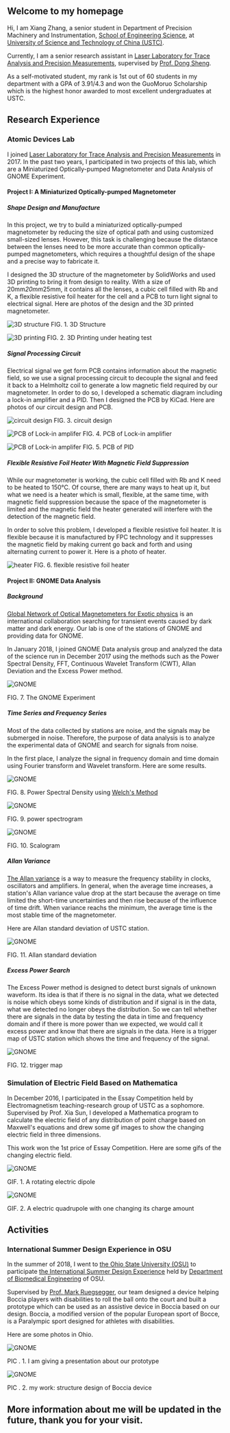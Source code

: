 ## Welcome to my homepage

Hi, I am Xiang Zhang, a senior student in Department of Precision Machinery and Instrumentation, [School of Engineering Science](https://http://en.ses.ustc.edu.cn/), at [University of Science and Technology of China (USTC)](https://www.ustc.edu.cn/).

Currently, I am a senior research assistant in [Laser Laboratory for Trace Analysis and Precision Measurements](http://atta.ustc.edu.cn/en-us/index.html), supervised by [Prof. Dong Sheng](http://atta.ustc.edu.cn/en-us/members/faculty/dsheng.html).

As a self-motivated student, my rank is 1st out of 60 students in my department with a GPA of 3.91/4.3 and won the GuoMoruo Scholarship which is the highest honor awarded to most excellent undergraduates at USTC.

## Research Experience

### Atomic Devices Lab

I joined [Laser Laboratory for Trace Analysis and Precision Measurements](http://atta.ustc.edu.cn/en-us/index.html) in 2017. In the past two years, I participated in two projects of this lab, which are a Miniaturized Optically-pumped Magnetometer and Data Analysis of GNOME Experiment.

#### Project I: A Miniaturized Optically-pumped Magnetometer

##### Shape Design and Manufacture

In this project, we try to build a miniaturized optically-pumped magnetometer by reducing the size of optical path and using customized small-sized lenses. However, this task is challenging because the distance between the lenses need to be more accurate than common optically-pumped magnetometers, which requires a thoughtful design of the shape and a precise way to fabricate it.

I designed the 3D structure of the magnetometer by SolidWorks and used 3D printing to bring it from design to reality. With a size of 20mm*20mm*25mm, it contains all the lenses, a cubic cell filled with Rb and K, a flexible resistive foil heater for the cell and a PCB to turn light signal to electrical signal. Here are photos of the design and the 3D printed magnetometer.

![3D structure](http://m.qpic.cn/psb?/V12VczHP0k2BU4/sBDzNjTV6e8x.AGWyEa28NHl9hTR3orW7NpZ87.hIOA!/b/dDcBAAAAAAAA&bo=wwTLAgAAAAARFy4!&rf=viewer_4) 
FIG. 1. 3D Structure

![3D printing](http://m.qpic.cn/psb?/V12VczHP0k2BU4/ydZnNYSX2xt4FD4D2gnwqQaCwuHjmk4G17jvNz7R5dU!/b/dFQBAAAAAAAA&bo=oAU4BAAAAAARB6k!&rf=viewer_4)
FIG. 2. 3D Printing under heating test

##### Signal Processing Circuit

Electrical signal we get form PCB contains information about the magnetic field, so we use a signal processing circuit to decouple the signal and feed it back to a Helmholtz coil to generate a low magnetic field required by our magnetometer.  In order to do so, I developed a schematic diagram including a lock-in amplifier and a PID. Then I designed the PCB by KiCad. Here are photos of our circuit design and PCB.

![circuit design](http://m.qpic.cn/psb?/V12VczHP0k2BU4/hwKczpLzAx4FMGyZAdZVC1jP5LNxIAy0KBPc7aaTHSI!/b/dDcBAAAAAAAA&bo=OgPIAAAAAAADF8M!&rf=viewer_4)
FIG. 3. circuit design

![PCB of Lock-in amplifer](http://m.qpic.cn/psb?/V12VczHP0k2BU4/Vmw.6kdj.p1tcCOmPSHnY6Ki1e.otwGnP40fXccrw2I!/b/dFMBAAAAAAAA&bo=OQKrAQAAAAARF7E!&rf=viewer_4)
FIG. 4. PCB of Lock-in amplifier

![PCB of Lock-in amplifer](http://m.qpic.cn/psb?/V12VczHP0k2BU4/F1hScvA69*UJj5ngUfQeXTmEpL2Y0rOebv4nBh5xiMo!/b/dFIBAAAAAAAA&bo=NQKrAQAAAAARF70!&rf=viewer_4)
FIG. 5. PCB of PID

##### Flexible Resistive Foil Heater With Magnetic Field Suppression

While our magnetometer is working, the cubic cell filled with Rb and K need to be heated to 150°C. Of course, there are many ways to heat up it, but what we need is a heater which is small, flexible, at the same time, with magnetic field suppression because the space of the magnetometer is limited and the magnetic field the heater generated will interfere with the detection of the magnetic field. 

In order to solve this problem, I developed a flexible resistive foil heater. It is flexible because it is manufactured by FPC technology and it suppresses the magnetic field by making current go back and forth and using alternating current to power it. Here is a photo of heater.

![heater](http://m.qpic.cn/psb?/V12VczHP0k2BU4/NmoLPb97dNuOhHRVxeFN6mXXUcSuxo83BWN*mWVcdVA!/b/dAgBAAAAAAAA&bo=aQLHAgAAAAADR8w!&rf=viewer_4)
FIG. 6. flexible resistive foil heater

#### Project II: GNOME Data Analysis

##### Background
[Global Network of Optical Magnetometers for Exotic physics](https://budker.uni-mainz.de/gnome/) is an international collaboration searching for transient events caused by dark matter and dark energy. Our lab is one of the stations of GNOME and providing data for GNOME. 

 In January 2018, I joined GNOME Data analysis group and analyzed the data of the science run in December 2017 using the methods such as the Power Spectral Density, FFT, Continuous Wavelet Transform (CWT), Allan Deviation and the Excess Power method.

![GNOME](http://m.qpic.cn/psb?/V12VczHP0k2BU4/anWqaCLeBxf7PR*49VD5lka5ZM8en91GkgcRLY2uyz0!/b/dFYBAAAAAAAA&bo=YQQwAwAAAAADN0Q!&rf=viewer_4)

FIG. 7. The GNOME Experiment

##### Time Series and Frequency Series

Most of the data collected by stations are noise, and the signals may be submerged in noise. Therefore, the purpose of data analysis is to analyze the experimental data of GNOME and search for signals from noise. 

In the first place, I analyze the signal in frequency domain and time domain using Fourier transform and Wavelet transform. Here are some results.

![GNOME](http://m.qpic.cn/psb?/V12VczHP0k2BU4/5XXUsH5b9nTtEGi5vfRbRU*ZyHtjV3D.j531eVTqPQQ!/b/dFIBAAAAAAAA&bo=sAS8AgAAAAADFzg!&rf=viewer_4)

FIG. 8. Power Spectral Density using [Welch's Method](https://docs.scipy.org/doc/scipy/reference/generated/scipy.signal.welch.html#scipy.signal.welch)

![GNOME](http://m.qpic.cn/psb?/V12VczHP0k2BU4/IBDU.XVQXYWOztuY631RdXu0ueGaJ8lzo2CpDsnUpWE!/b/dFMBAAAAAAAA&bo=sAS8AgAAAAADV3g!&rf=viewer_4)

FIG. 9. power spectrogram

![GNOME](http://m.qpic.cn/psb?/V12VczHP0k2BU4/drHtnkN96.N7fp8vDmXJA5u*05HZwpnbZ0nH*eMhJU4!/b/dFIBAAAAAAAA&bo=sASEAwAAAAADJzE!&rf=viewer_4)

FIG. 10. Scalogram

##### Allan Variance

[The Allan variance](https://en.wikipedia.org/wiki/Allan_variance) is a way to measure the frequency stability in clocks, oscillators and amplifiers. In general, when the average time increases, a station's Allan variance value drop at the start because the average on time limited the short-time uncertainties and then rise because of the influence of time drift. When variance reachs the minimum, the average time is the most stable time of the magnetometer.

 Here are Allan standard deviation of USTC station.

![GNOME](http://m.qpic.cn/psb?/V12VczHP0k2BU4/VM7ymi0vl3ET1qnesyjD11KthdLlQvXdjGsO9k9KrZ8!/b/dDQBAAAAAAAA&bo=gAfDAwAAAAARF2c!&rf=viewer_4)

FIG. 11.  Allan standard deviation

##### Excess Power Search

The Excess Power method is designed to detect burst signals of unknown waveform. Its idea is that if there is no signal in the data, what we detected is noise which obeys some kinds of distribution and if signal is in the data, what we detected no longer obeys the distribution. So we can tell whether there are signals in the data by testing the data in time and frequency domain and if there is more power than we expected, we would call it excess power and know that there are signals in the data. Here is a trigger map of USTC station which shows the time and frequency of the signal.

![GNOME](http://m.qpic.cn/psb?/V12VczHP0k2BU4/EuZbQKzQDxXc.poCzmESdQ9hnJvIad0mwAaTpZKb0*w!/b/dFQBAAAAAAAA&bo=cAg4BAAAAAADN1Y!&rf=viewer_4)

FIG. 12.  trigger map

### Simulation of Electric Field Based on Mathematica

In December 2016, I participated in the Essay Competition held by  Electromagnetism teaching-research group of USTC as a sophomore.  Supervised by Prof. Xia Sun, I developed a Mathematica program to calculate the electric field of any distribution of point charge based on Maxwell's equations and drew some gif images to show the changing electric field in three dimensions.

This work won the 1st price of Essay Competition. Here are some gifs of the changing electric field.

![GNOME](http://m.qpic.cn/psb?/V12VczHP0k2BU4/Z.01d2ezebJVA.f2AeKSlFwR2AdWmeXLmwM*Wu7I7dI!/b/dDQBAAAAAAAA&bo=aAFoAQAAAAACl7M!&rf=viewer_4)

GIF. 1.  A rotating electric dipole

![GNOME](http://m.qpic.cn/psb?/V12VczHP0k2BU4/JagV*erEppDd8AvbL3NmGxtH6zVNY*HaMMEFZKRO80U!/b/dFMBAAAAAAAA&bo=aAGaAQAAAAACZ7E!&rf=viewer_4)

GIF. 2.  A  electric quadrupole with one changing its charge amount

## Activities

### International Summer Design Experience in OSU

In the summer of 2018, I went to [the Ohio State University (OSU)](https://www.osu.edu/) to participate [the International Summer Design Experience](https://bme.osu.edu/bme-summer-design-experience) held by [Department of Biomedical Engineering](https://bme.osu.edu/) of OSU. 

Supervised by [Prof.  Mark Ruegsegger](https://bme.osu.edu/people/ruegsegger.1), our team designed a device helping Boccia players with disabilities to roll the ball onto the court and built a prototype which can be used as an assistive device in Boccia based on our design.  Boccia, a modified version of the popular European sport of Bocce, is a Paralympic sport designed for athletes with disabilities. 

Here are some photos in Ohio.

![GNOME](http://m.qpic.cn/psb?/V12VczHP0k2BU4/IY5xqbS*2L8SRuBcNR.cGJXkkbFruqjXP.uuotJuY5M!/b/dDYBAAAAAAAA&bo=ogU6BKIFOgQDWXw!&rf=viewer_4)

PIC . 1.  I am giving a presentation about our prototype

![GNOME](http://m.qpic.cn/psb?/V12VczHP0k2BU4/Ara3DKVPLZZ6NqAMDQW8BforRNHb1EsWBd*Qiczed2U!/b/dDEBAAAAAAAA&bo=ogU6BKIFOgQDCSw!&rf=viewer_4)

PIC . 2.  my work: structure design of Boccia device

## More information about me will be updated in the future, thank you for your visit.
